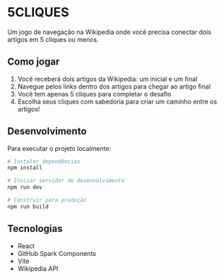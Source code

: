 # 5CLIQUES

Um jogo de navegação na Wikipedia onde você precisa conectar dois artigos em 5 cliques ou menos.

## Como jogar

1. Você receberá dois artigos da Wikipedia: um inicial e um final
2. Navegue pelos links dentro dos artigos para chegar ao artigo final
3. Você tem apenas 5 cliques para completar o desafio
4. Escolha seus cliques com sabedoria para criar um caminho entre os artigos!

## Desenvolvimento

Para executar o projeto localmente:

```bash
# Instalar dependências
npm install

# Iniciar servidor de desenvolvimento
npm run dev

# Construir para produção
npm run build
```

## Tecnologias

- React
- GitHub Spark Components
- Vite
- Wikipedia API
